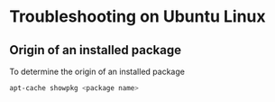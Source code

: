 # Troubleshooting on Ubuntu Linux

## Origin of an installed package

To determine the origin of an installed package

```bash
apt-cache showpkg <package name>
```
